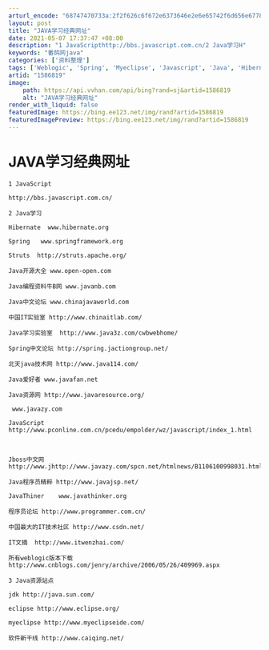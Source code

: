 ```yaml
---
arturl_encode: "68747470733a:2f2f626c6f672e6373646e2e6e65742f6d656e6778696e3834:362f61727469636c652f64657461696c732f31353836383139"
layout: post
title: "JAVA学习经典网址"
date: 2021-05-07 17:37:47 +08:00
description: "1 JavaScripthttp://bbs.javascript.com.cn/2 Java学习H"
keywords: "番鸽网java"
categories: ['资料整理']
tags: ['Weblogic', 'Spring', 'Myeclipse', 'Javascript', 'Java', 'Hibernate']
artid: "1586819"
image:
    path: https://api.vvhan.com/api/bing?rand=sj&artid=1586819
    alt: "JAVA学习经典网址"
render_with_liquid: false
featuredImage: https://bing.ee123.net/img/rand?artid=1586819
featuredImagePreview: https://bing.ee123.net/img/rand?artid=1586819
---
```


# JAVA学习经典网址

```
1 JavaScript
```

```
http://bbs.javascript.com.cn/
```

```
2 Java学习
```

```
Hibernate  www.hibernate.org
```

```
Spring   www.springframework.org
```

```
Struts  http://struts.apache.org/
```

```
Java开源大全 www.open-open.com
```

```
Java编程资料牛B网 www.javanb.com
```

```
Java中文论坛 www.chinajavaworld.com
```

```
中国IT实验室 http://www.chinaitlab.com/
```

```
Java学习实验室  http://www.java3z.com/cwbwebhome/
```

```
Spring中文论坛 http://spring.jactiongroup.net/
```

```
北天java技术网 http://www.java114.com/
```

```
Java爱好者 www.javafan.net
```

```
Java资源网 http://www.javaresource.org/
```

```
 www.javazy.com
```

```
JavaScript http://www.pconline.com.cn/pcedu/empolder/wz/javascript/index_1.html
```

```
 
```

```
Jboss中文网 http://www.jhttp://www.javazy.com/spcn.net/htmlnews/B1106100998031.html
```

```
Java程序员精粹 http://www.javajsp.net/
```

```
JavaThiner    www.javathinker.org
```

```
程序员论坛 http://www.programmer.com.cn/
```

```
中国最大的IT技术社区 http://www.csdn.net/
```

```
IT文摘  http://www.itwenzhai.com/
```

```
所有weblogic版本下载  http://www.cnblogs.com/jenry/archive/2006/05/26/409969.aspx
```

```
3 Java资源站点
```

```
jdk http://java.sun.com/
```

```
eclipse http://www.eclipse.org/
```

```
myeclipse http://www.myeclipseide.com/
```

```
软件新干线 http://www.caiqing.net/
```

```
 
```

```
 
```

```
 
```

```
 
```

```
 
```

```
 
```

```
 
```

```
 
```